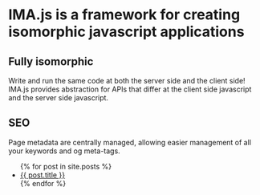 # IMA.js is a framework for creating isomorphic javascript applications

## Fully isomorphic

Write and run the same code at both the server side and the client side! IMA.js provides abstraction for APIs that differ at the client side javascript and the server side javascript.

## SEO

Page metadata are centrally managed, allowing easier management of all your keywords and og meta-tags.

<ul>
	{% for post in site.posts %}
	<li>
		<a href="{{ post.url }}">{{ post.title }}</a>
	</li>
	{% endfor %}
</ul>
